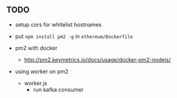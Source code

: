 ## TODO

- setup cors for whitelist hostnames
- put `npm install pm2 -g` in `ethereum/Dockerfile`
- pm2 with docker
    - http://pm2.keymetrics.io/docs/usage/docker-pm2-nodejs/

- using worker on pm2
    - worker.js
        - run kafka consumer
